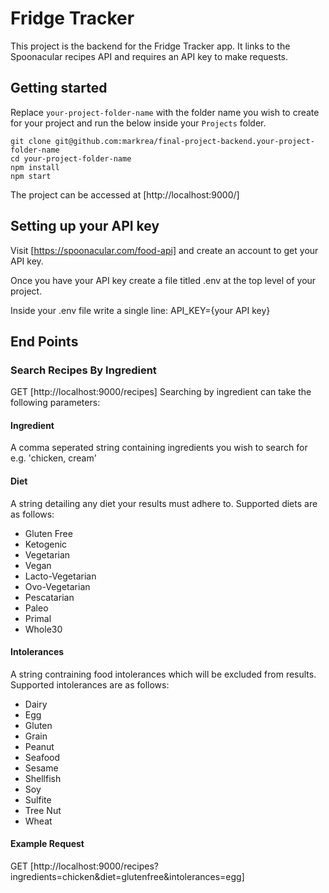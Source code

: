 # Fridge Tracker 

This project is the backend for the Fridge Tracker app.
It links to the Spoonacular recipes API and requires an API key to make requests.

## Getting started



Replace `your-project-folder-name` with the folder name you wish to create for your project and run the below inside your `Projects` folder.

```
git clone git@github.com:markrea/final-project-backend.your-project-folder-name
cd your-project-folder-name
npm install
npm start
```

The project can be accessed at [http://localhost:9000/] 

## Setting up your API key

Visit [https://spoonacular.com/food-api] and create an account to get your API key. 

Once you have your API key create a file titled .env at the top level of your project. 

Inside your .env file write a single line:
API_KEY={your API key}

## End Points

### Search Recipes By Ingredient
GET [http://localhost:9000/recipes]
Searching by ingredient can take the following parameters:

#### Ingredient
A comma seperated string containing ingredients you wish to search for 
e.g. 'chicken, cream'

#### Diet
A string detailing any diet your results must adhere to. 
Supported diets are as follows:
* Gluten Free
* Ketogenic
* Vegetarian
* Vegan
* Lacto-Vegetarian
* Ovo-Vegetarian
* Pescatarian
* Paleo
* Primal
* Whole30

#### Intolerances
A string contraining food intolerances which will be excluded from results.
Supported intolerances are as follows:
* Dairy
* Egg
* Gluten
* Grain
* Peanut
* Seafood
* Sesame
* Shellfish
* Soy
* Sulfite
* Tree Nut
* Wheat



#### Example Request
GET [http://localhost:9000/recipes?ingredients=chicken&diet=glutenfree&intolerances=egg]



